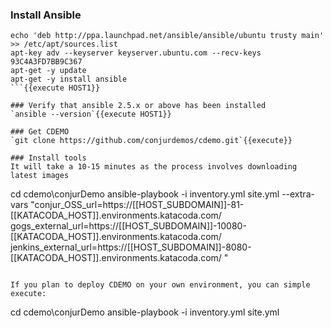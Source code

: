 
### Install Ansible 
```
echo 'deb http://ppa.launchpad.net/ansible/ansible/ubuntu trusty main' >> /etc/apt/sources.list
apt-key adv --keyserver keyserver.ubuntu.com --recv-keys 93C4A3FD7BB9C367
apt-get -y update 
apt-get -y install ansible 
```{{execute HOST1}}

### Verify that ansible 2.5.x or above has been installed 
`ansible --version`{{execute HOST1}}

### Get CDEMO 
`git clone https://github.com/conjurdemos/cdemo.git`{{execute}}

### Install tools
It will take a 10-15 minutes as the process involves downloading latest images
```
cd cdemo\conjurDemo
ansible-playbook -i inventory.yml site.yml --extra-vars "conjur_OSS_url=https://[[HOST_SUBDOMAIN]]-81-[[KATACODA_HOST]].environments.katacoda.com/ gogs_external_url=https://[[HOST_SUBDOMAIN]]-10080-[[KATACODA_HOST]].environments.katacoda.com/ jenkins_external_url=https://[[HOST_SUBDOMAIN]]-8080-[[KATACODA_HOST]].environments.katacoda.com/    "
```{{execute}}

If you plan to deploy CDEMO on your own environment, you can simple execute:
```
cd cdemo\conjurDemo
ansible-playbook -i inventory.yml site.yml
```



